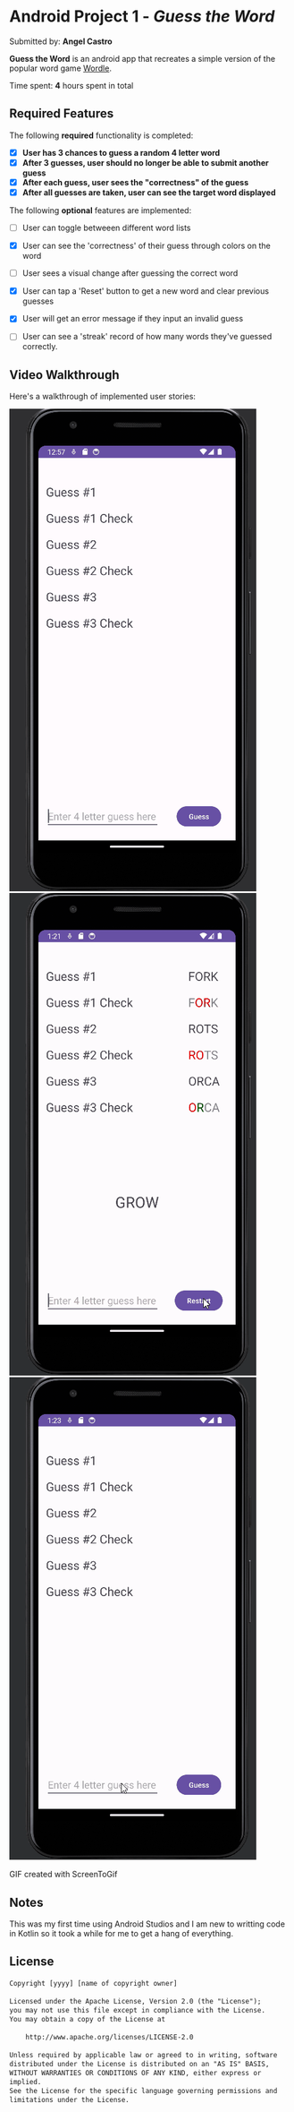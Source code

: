 # Android Project 1 - *Guess the Word*

Submitted by: **Angel Castro**

**Guess the Word** is an android app that recreates a simple version of the popular word game [Wordle](https://www.nytimes.com/games/wordle/index.html). 

Time spent: **4** hours spent in total

## Required Features

The following **required** functionality is completed:

- [X] **User has 3 chances to guess a random 4 letter word**
- [X] **After 3 guesses, user should no longer be able to submit another guess**
- [X] **After each guess, user sees the "correctness" of the guess**
- [X] **After all guesses are taken, user can see the target word displayed**

The following **optional** features are implemented:

- [ ] User can toggle betweeen different word lists
- [X] User can see the 'correctness' of their guess through colors on the word 
- [ ] User sees a visual change after guessing the correct word
- [X] User can tap a 'Reset' button to get a new word and clear previous guesses
- [X] User will get an error message if they input an invalid guess
- [ ] User can see a 'streak' record of how many words they've guessed correctly.


## Video Walkthrough
Here's a walkthrough of implemented user stories:

<img src='WalkThrough.gif' title='Video Walkthrough' width='' alt='Video Walkthrough' />
<img src='WalkThrough_Restart.gif' title='Video Walkthrough' width='' alt='Video Walkthrough' />
<img src='WalkThrough_Errors.gif' title='Video Walkthrough' width='' alt='Video Walkthrough' />

GIF created with ScreenToGif  

## Notes

This was my first time using Android Studios and I am new to writting code in Kotlin so it took a while for me to get a hang of everything.

## License

    Copyright [yyyy] [name of copyright owner]

    Licensed under the Apache License, Version 2.0 (the "License");
    you may not use this file except in compliance with the License.
    You may obtain a copy of the License at

        http://www.apache.org/licenses/LICENSE-2.0

    Unless required by applicable law or agreed to in writing, software
    distributed under the License is distributed on an "AS IS" BASIS,
    WITHOUT WARRANTIES OR CONDITIONS OF ANY KIND, either express or implied.
    See the License for the specific language governing permissions and
    limitations under the License.
